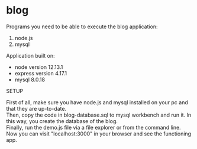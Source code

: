 # blog

Programs you need to be able to execute the blog application:  
1. node.js  
2. mysql  

Application built on:

- node version 12.13.1  
- express version 4.17.1  
- mysql 8.0.18  


SETUP  

First of all, make sure you have node.js and mysql installed on your pc and that they are up-to-date.  
Then, copy the code in blog-database.sql to mysql workbench and run it. In this way, you create the database of the blog.  
Finally, run the demo.js file via a file explorer or from the command line.  
Now you can visit "localhost:3000" in your browser and see the functioning app.  
